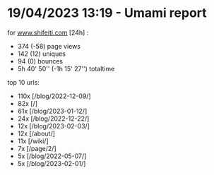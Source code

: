 # 19/04/2023 13:19 - Umami report
for www.shifeiti.com [24h] :

 - 374 (-58) page views
 - 142 (12) uniques
 - 94 (0) bounces
 - 5h 40' 50'' (-1h 15' 27'') totaltime


top 10 urls:
 - 110x [/blog/2022-12-09/]
 - 82x [/]
 - 61x [/blog/2023-01-12/]
 - 24x [/blog/2022-12-22/]
 - 12x [/blog/2023-02-03/]
 - 12x [/about/]
 - 11x [/wiki/]
 - 7x [/page/2/]
 - 5x [/blog/2022-05-07/]
 - 5x [/blog/2023-02-01/]


